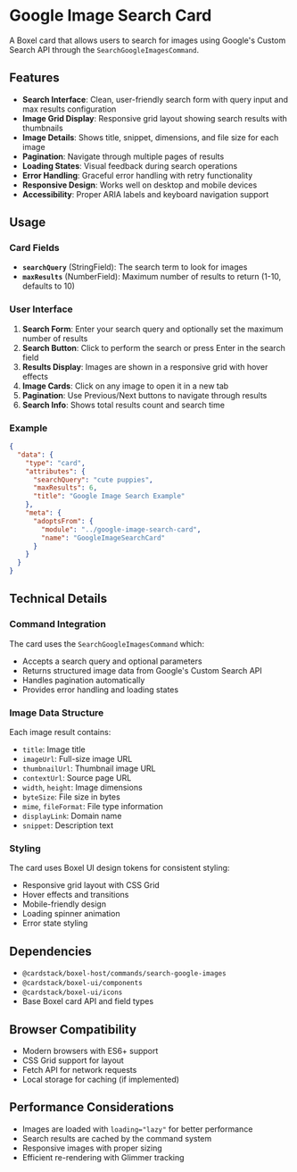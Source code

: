 # Google Image Search Card

A Boxel card that allows users to search for images using Google's Custom Search API through the `SearchGoogleImagesCommand`.

## Features

- **Search Interface**: Clean, user-friendly search form with query input and max results configuration
- **Image Grid Display**: Responsive grid layout showing search results with thumbnails
- **Image Details**: Shows title, snippet, dimensions, and file size for each image
- **Pagination**: Navigate through multiple pages of results
- **Loading States**: Visual feedback during search operations
- **Error Handling**: Graceful error handling with retry functionality
- **Responsive Design**: Works well on desktop and mobile devices
- **Accessibility**: Proper ARIA labels and keyboard navigation support

## Usage

### Card Fields

- **`searchQuery`** (StringField): The search term to look for images
- **`maxResults`** (NumberField): Maximum number of results to return (1-10, defaults to 10)

### User Interface

1. **Search Form**: Enter your search query and optionally set the maximum number of results
2. **Search Button**: Click to perform the search or press Enter in the search field
3. **Results Display**: Images are shown in a responsive grid with hover effects
4. **Image Cards**: Click on any image to open it in a new tab
5. **Pagination**: Use Previous/Next buttons to navigate through results
6. **Search Info**: Shows total results count and search time

### Example

```json
{
  "data": {
    "type": "card",
    "attributes": {
      "searchQuery": "cute puppies",
      "maxResults": 6,
      "title": "Google Image Search Example"
    },
    "meta": {
      "adoptsFrom": {
        "module": "../google-image-search-card",
        "name": "GoogleImageSearchCard"
      }
    }
  }
}
```

## Technical Details

### Command Integration

The card uses the `SearchGoogleImagesCommand` which:

- Accepts a search query and optional parameters
- Returns structured image data from Google's Custom Search API
- Handles pagination automatically
- Provides error handling and loading states

### Image Data Structure

Each image result contains:

- `title`: Image title
- `imageUrl`: Full-size image URL
- `thumbnailUrl`: Thumbnail image URL
- `contextUrl`: Source page URL
- `width`, `height`: Image dimensions
- `byteSize`: File size in bytes
- `mime`, `fileFormat`: File type information
- `displayLink`: Domain name
- `snippet`: Description text

### Styling

The card uses Boxel UI design tokens for consistent styling:

- Responsive grid layout with CSS Grid
- Hover effects and transitions
- Mobile-friendly design
- Loading spinner animation
- Error state styling

## Dependencies

- `@cardstack/boxel-host/commands/search-google-images`
- `@cardstack/boxel-ui/components`
- `@cardstack/boxel-ui/icons`
- Base Boxel card API and field types

## Browser Compatibility

- Modern browsers with ES6+ support
- CSS Grid support for layout
- Fetch API for network requests
- Local storage for caching (if implemented)

## Performance Considerations

- Images are loaded with `loading="lazy"` for better performance
- Search results are cached by the command system
- Responsive images with proper sizing
- Efficient re-rendering with Glimmer tracking
